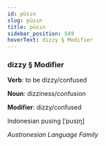 ```yaml
---
id: püsın
slug: püsın
title: püsın
sidebar_position: 549
hoverText: dizzy § Modifier
---
```


### dizzy § Modifier

**Verb**: to be dizzy/confused

**Noun**: dizziness/confusion

**Modifier**: dizzy/confused

Indonesian pusing [ˈpusɪŋ]

*Austronesian Language Family*